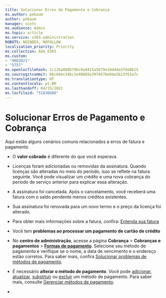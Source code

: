 ```yaml
---
title: Solucionar Erros de Pagamento e Cobrança
ms.author: pebaum
author: pebaum
manager: scotv
ms.audience: Admin
ms.topic: article
ms.service: o365-administration
ROBOTS: NOINDEX, NOFOLLOW
localization_priority: Priority
ms.collection: Adm_O365
ms.custom:
- "9003021"
- "5757"
ms.openlocfilehash: 1c126a088b79bc8ad415a5679e18d4da3fde8b15
ms.sourcegitcommit: 8bc60ec34bc1e40685e3976576e04a2623f63a7c
ms.translationtype: HT
ms.contentlocale: pt-BR
ms.lasthandoff: 04/15/2021
ms.locfileid: "51830680"
---
```

# <a name="resolving-billing-and-payment-errors"></a>Solucionar Erros de Pagamento e Cobrança

Aqui estão alguns cenários comuns relacionados a erros de fatura e pagamento

- O **valor cobrado** é diferente do que você esperava.
- Licenças foram adicionadas ou removidas da assinatura. Quando licenças são alteradas no meio do período, isso se reflete na fatura seguinte. Você pode visualizar um crédito e uma nova cobrança do período de serviço anterior para explicar essa alteração.
- A assinatura foi cancelada. Após o cancelamento, você receberá uma fatura com o saldo pendente menos créditos existentes.
- Sua assinatura foi renovada para um novo termo e o preço da licença foi alterado.
- Para obter mais informações sobre a fatura, confira: [Entenda sua fatura](https://docs.microsoft.com/microsoft-365/commerce/billing-and-payments/understand-your-invoice2)
- Você tem **problemas ao processar um pagamento de cartão de crédito**
- No **centro de administração**, acesse a página **Cobrança**  >  **Cobranças e pagamentos**  >  **[Formas de pagamento](https://go.microsoft.com/fwlink/p/?linkid=2018806)**. Selecione seu método de pagamento e verifique se o nome, a data de vencimento e o endereço estão corretos. Para saber mais, confira [Solucionar problemas de métodos de pagamento](https://docs.microsoft.com/microsoft-365/commerce/billing-and-payments/manage-payment-methods#troubleshoot-payment-methods).

- É necessário **alterar o método de pagamento**. Você pode [adicionar](https://docs.microsoft.com/microsoft-365/commerce/billing-and-payments/manage-payment-methods?view=o365-worldwide#add-a-payment-method), [atualizar](https://docs.microsoft.com/microsoft-365/commerce/billing-and-payments/manage-payment-methods?view=o365-worldwide#update-payment-method-details), [substituir](https://docs.microsoft.com/microsoft-365/commerce/billing-and-payments/manage-payment-methods?view=o365-worldwide#replace-a-payment-method) ou [excluir](https://docs.microsoft.com/microsoft-365/commerce/billing-and-payments/manage-payment-methods?view=o365-worldwide#delete-a-payment-method) um método de pagamento. Para saber mais, consulte [Gerenciar métodos de pagamento](https://docs.microsoft.com/microsoft-365/commerce/billing-and-payments/manage-payment-methods?view=o365-worldwide).
- 
